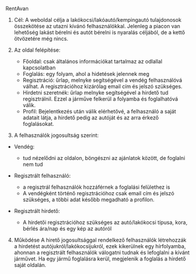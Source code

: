 RentAvan

1. Cél: 
A weboldal célja a lakókocsi/lakóautó/kempingautó tulajdonosok összekötése az utazni kívánó felhasználókkal. Jelenleg a piacon van lehetőség lakást bérelni és autót bérelni is nyaralás céljából, de a kettő ötvözetére még nincs.

2. Az oldal felépítése:
    - Főoldal: csak általános információkat tartalmaz az odlallal kapcsolatban
    - Foglalás: egy folyam, ahol a hidetések jelennek meg
    - Regisztráció: űrlap, melnyke segítségével a vendég felhasználóvá válhat. A regisztrációhoz kizárólag email cím és jelszó szükséges.
    - Hirdetni szeretnék: űrlap melnyke segítségével a hirdető tud regisztrálnil. Ezzel a járműve felkerül a folyamba és foglalhatóvá válik. 
    - Profil: Bejelentkezés után válik elérhetővé, a felhasználó a saját adatait látja, a hirdető pedig az autóját és az arra érkező foglalásokat. 

3. A felhasználók jogosultság szerint:
- Vendég:
    - tud nézelődni az oldalon, böngészni az ajánlatok között, de foglalni nem tud

- Regisztrált felhasználó:
    - a regisztrál felhasználók hozzáférnek a foglalási felülethez is
    - A vendégként történő regisztrációhoz csak email cím és jelszó szükséges, a többi adat később megadható a profilon.

- Regisztrált hirdető:
    - A hirdetői regisztrációhoz szükséges az autó/lakókocsi típusa, kora, bérlés ára/nap és egy kép az autóról

4. Működése
    A hirető jogosultsággal rendelkező felhasználók létrehozzák a hirdetést autójukról/lakókocsijukról, ezek kikerülnek egy hírfolyamba, ahonnan a regisztrált felhasználók válogatni tudnak és lefoglalni a kívánt járművet.
    Ha egy jármű foglalásra kerül, megjelenik a foglalás a hirdető saját oldalán. 

